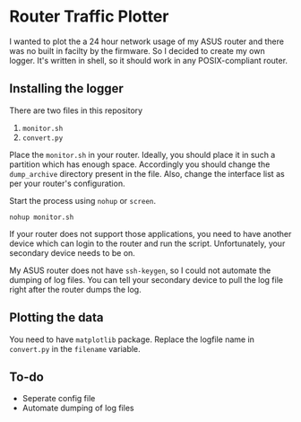 # Router Traffic Plotter

I wanted to plot the a 24 hour network usage of my ASUS router and there was no built in facilty by the firmware.
So I decided to create my own logger.
It's written in shell, so it should work in any POSIX-compliant router.

## Installing the logger

There are two files in this repository

1. `monitor.sh`
2. `convert.py`

Place the `monitor.sh` in your router.
Ideally, you should place it in such a partition which has enough space.
Accordingly you should change the `dump_archive` directory present in the file.
Also, change the interface list as per your router's configuration.

Start the process using `nohup` or `screen`.

	nohup monitor.sh

If your router does not support those applications, you need to have another device which can login to the router and run the script.
Unfortunately, your secondary device needs to be on.

My ASUS router does not have `ssh-keygen`, so I could not automate the dumping of log files.
You can tell your secondary device to pull the log file right after the router dumps the log.

## Plotting the data

You need to have `matplotlib` package.
Replace the logfile name in `convert.py` in the `filename` variable.

## To-do

* Seperate config file
* Automate dumping of log files
